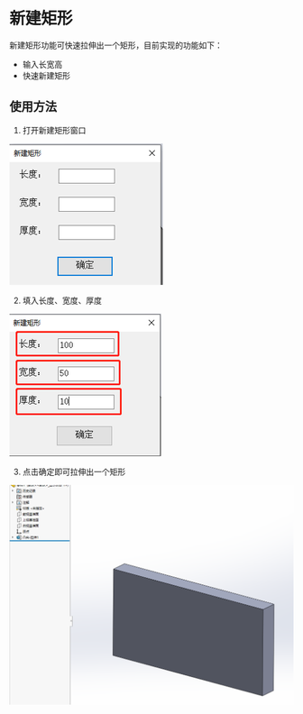 # 新建矩形

新建矩形功能可快速拉伸出一个矩形，目前实现的功能如下：

- 输入长宽高
- 快速新建矩形

## 使用方法

1. 打开新建矩形窗口

![image-20231220200956912](./images/image-20231220200956912.png)

2. 填入长度、宽度、厚度

![image-20231220201132936](./images/image-20231220201132936.png)

3. 点击确定即可拉伸出一个矩形

![image-20231220201209181](./images/image-20231220201209181.png)